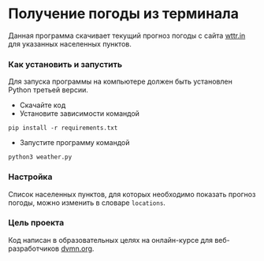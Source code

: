 # Получение погоды из терминала

Данная программа скачивает текущий прогноз погоды с сайта [wttr.in](https://wttr.in/) для указанных населенных пунктов.

### Как установить и запустить

Для запуска программы на компьютере должен быть установлен Python третьей версии. 

- Скачайте код
- Установите зависимости командой 
```
pip install -r requirements.txt
```
- Запустите программу командой 
```
python3 weather.py
```

### Настройка

Список населенных пунктов, для которых необходимо показать прогноз погоды, можно изменить в словаре `locations`.

### Цель проекта

Код написан в образовательных целях на онлайн-курсе для веб-разработчиков [dvmn.org](https://dvmn.org/).